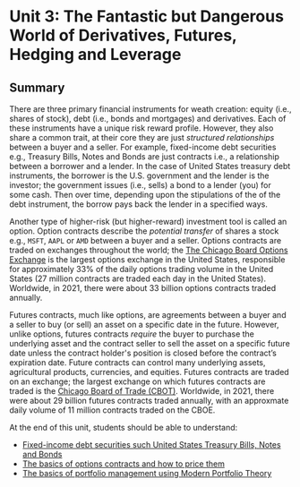 # Unit 3: The Fantastic but Dangerous World of Derivatives, Futures, Hedging and Leverage

## Summary

There are three primary financial instruments for weath creation: equity (i.e., shares of stock), debt (i.e., bonds and mortgages) and derivatives. Each of these instruments have a unique risk reward profile. However, they also share a common trait, at their core they are just _structured relationships_ between a buyer and a seller. For example, fixed-income debt securities e.g., Treasury Bills, Notes and Bonds are just contracts i.e., a relationship between a borrower and a lender. In the case of United States treasury debt instruments, the borrower is the U.S. government and the lender is the investor; the government issues (i.e., sells) a bond to a lender (you) for some cash. Then over time, depending upon the stipulations of the of the debt instrument, the borrow pays back the lender in a specified ways. 

Another type of higher-risk (but higher-reward) investment tool is called an option. Option contracts describe the _potential transfer_ of shares a stock e.g., `MSFT`, `AAPL` or `AMD` between a buyer and a seller. Options contracts are traded on exchanges throughout the world; the [The Chicago Board Options Exchange](https://www.cboe.com) is the largest options exchange in the United States, responsible for approximately 33\% of the daily options trading volume in the United States (27 million contracts are traded each day in the United States). Worldwide, in 2021, there were about 33 billion options contracts traded annually.

Futures contracts, much like options, are agreements between a buyer and a seller to buy (or sell) an asset on a specific date in the future. However, unlike options, futures contracts _require_ the buyer to purchase the underlying asset and the contract seller to sell the asset on a specific future date unless the contract holder's position is closed before the contract’s expiration date. Future contracts can control many underlying assets, agricultural products, currencies, and equities.
Futures contracts are traded on an exchange; the largest exchange on which futures contracts are traded is the [Chicago Board of Trade (CBOT)](https://www.cmegroup.com). Worldwide, in 2021, there were about 29 billion futures contracts traded annually, with an approxmate daily volume of 11 million contracts traded on the CBOE. 

At the end of this unit, students should be able to understand:
* [Fixed-income debt securities such United States Treasury Bills, Notes and Bonds](./bonds.md)
* [The basics of options contracts and how to price them](./contracts.md)
* [The basics of portfolio management using Modern Portfolio Theory](./markowitz.md) 





